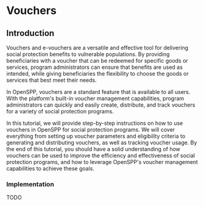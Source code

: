 # Vouchers

## Introduction

Vouchers and e-vouchers are a versatile and effective tool for delivering social protection benefits to vulnerable populations. By providing beneficiaries with a voucher that can be redeemed for specific goods or services, program administrators can ensure that benefits are used as intended, while giving beneficiaries the flexibility to choose the goods or services that best meet their needs.

In OpenSPP, vouchers are a standard feature that is available to all users. With the platform's built-in voucher management capabilities, program administrators can quickly and easily create, distribute, and track vouchers for a variety of social protection programs.

In this tutorial, we will provide step-by-step instructions on how to use vouchers in OpenSPP for social protection programs. We will cover everything from setting up voucher parameters and eligibility criteria to generating and distributing vouchers, as well as tracking voucher usage. By the end of this tutorial, you should have a solid understanding of how vouchers can be used to improve the efficiency and effectiveness of social protection programs, and how to leverage OpenSPP's voucher management capabilities to achieve these goals.

### Implementation

TODO